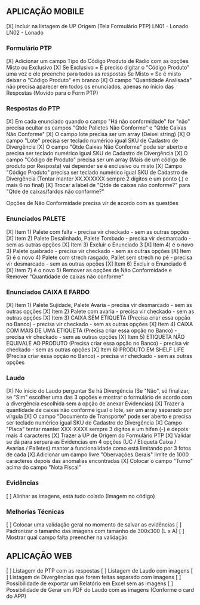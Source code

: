 ## APLICAÇÃO MOBILE

[X] Incluir na listagem de UP Origem (Tela Formulário PTP)
LN01 - Lonado
LN02 - Lonado

### Formulário PTP

[X] Adicionar um campo Tipo do Código Produto de Radio com as opções Misto ou Exclusivo
[X] Se Exclusivo = É preciso digitar o "Código Produto" uma vez e ele preenche para todos as respostas
Se Misto = Se é misto deixar o "Código Produto" em branco
[X] O campo "Quantidade Analisada" não precisa aparecer em todos os enunciados, apenas no ínicio das Respostas (Movido para o Form PTP)

### Respostas do PTP

[X] Em cada enunciado quando o campo "Há não conformidade" for "não" precisa ocultar os campos "Qtde Palletes Não Conforme" e "Qtde Caixas Não Conforme"
[X] O campo lote precisa ser um array (Deixei string)
[X] O campo "Lote" precisa ser teclado numérico igual SKU de Cadastro de Divergência
[X] O campo "Qtde Caixas Não Conforme" pode ser aberto e precisa ser teclado numérico igual SKU de Cadastro de Divergência
[X] O campo "Código de Produto" precisa ser um array (Mais de um código de produto por Resposta) vai depender se é exclusivo ou misto
[X] Campo "Código Produto" precisa ser teclado numérico igual SKU de Cadastro de Divergência (Tentar manter XX.XXXXXX sempre 2 dígitos e um ponto (.) e mais 6 no final)
[X] Trocar a label de "Qtde de caixas não conforme?" para "Qtde de caixas/fardos não conforme?"

Opções de Não Conformidade precisa vir de acordo com as questões

### Enunciados PALETE

[X] Item 1) Palete com falta - precisa vir checkado - sem as outras opções
[X] Item 2) Palete Desalinhado, Palete Tombado - precisa vir desmarcado - sem as outras opções
[X] Item 3) Excluir o Enunciado 3
[X] Item 4) é o novo 3) Palete quebrado - precisa vir checkado - sem as outras opções
[X] Item 5) é o novo 4) Palete com strech rasgado, Pallet sem strech no pé - precisa vir desmarcado - sem as outras opções
[X] Item 6) Excluir o Enunciado 6
[X] Item 7) é o novo 5) Remover as opções de Não Conformidade e Remover "Quantidade de caixas não conforme"

### Enunciados CAIXA E FARDO

[X] Item 1) Palete Sujidade, Palete Avaria - precisa vir desmarcado - sem as outras opções
[X] Item 2) Palete com avaria - precisa vir checkado - sem as outras opções
[X] Item 3) CAIXA SEM ETIQUETA (Precisa criar essa opção no Banco) - precisa vir checkado - sem as outras opções
[X] Item 4) CAIXA COM MAIS DE UMA ETIQUETA (Precisa criar essa opção no Banco) - precisa vir checkado - sem as outras opções
[X] Item 5) ETIQUETA NÃO EQUIVALE AO PRODUTO (Precisa criar essa opção no Banco) - precisa vir checkado - sem as outras opções
[X] Item 6) PRODUTO EM SHELF LIFE (Precisa criar essa opção no Banco) - precisa vir checkado - sem as outras opções

### Laudo

[X] No ínicio do Laudo perguntar Se há Divergência (Se "Não", só finalizar, se "Sim" escolher uma das 3 opções e mostrar o formulário de acordo com a divergência escolhida sem a opção de anexar Evidencias)
[X] Trazer a quantidade de caixas não conforme igual o lote, ser um array separado por vírgula
[X] O campo "Documento de Transporte" pode ser aberto e precisa ser teclado numérico igual SKU de Cadastro de Divergência
[X] Campo "Placa" tentar manter XXX-XXXX sempre 3 dígitos e um hifen (-) e depois mais 4 caracteres
[X] Trazer a UP de Origem do Formulário PTP
[X] Validar se dá para serpara as Evidencias em 4 opções (UC / Etiqueta Caixa / Avarias / Palletes) manter a funcionalidade como está limitando por 3 fotos de cada
[X] Adicionar um campo livre "Obervações Gerais" limite de 1000 caracteres depois das anomalias encontradas
[X] Colocar o campo "Turno" acima do campo "Nota Fiscal"

### Evidências

[ ] Alinhar as imagens, está tudo colado (Imagem no código)

### Melhorias Técnicas

[ ] Colocar uma validação geral no momento de salvar as evidências
[ ] Padronizar o tamanho das imagens com tamanho de 300x300 (L x A)
[ ] Mostrar qual campo falta preencher na validação

## APLICAÇÃO WEB

[ ] Listagem de PTP com as respostas
[ ] Listagem de Laudo com imagens
[ ] Listagem de Divergências que forem feitas separado com imagens
[ ] Possibilidade de exportar um Relatório em Excel sem as imagens
[ ] Possibilidade de Gerar um PDF do Laudo com as imagens (Conforme o card do APP)
